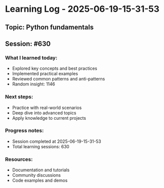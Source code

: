 # Learning Log - 2025-06-19-15-31-53

## Topic: Python fundamentals
## Session: #630

### What I learned today:
- Explored key concepts and best practices
- Implemented practical examples  
- Reviewed common patterns and anti-patterns
- Random insight: 1146

### Next steps:
- Practice with real-world scenarios
- Deep dive into advanced topics
- Apply knowledge to current projects

### Progress notes:
- Session completed at 2025-06-19-15-31-53
- Total learning sessions: 630

### Resources:
- Documentation and tutorials
- Community discussions
- Code examples and demos
